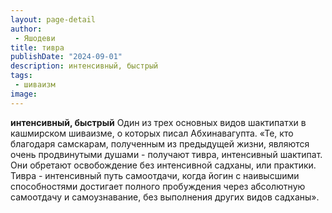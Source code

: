 ```yaml
---
layout: page-detail
author:
 - Яшодеви
title: тивра
publishDate: "2024-09-01"
description: интенсивный, быстрый
tags:
 - шиваизм
image: 
---
```


__интенсивный, быстрый__
Один из трех основных видов шактипатхи в кашмирском шиваизме, о которых писал Абхинавагупта.
	«Те, кто благодаря самскарам, полученным из предыдущей жизни, являются очень продвинутыми душами - получают тивра, интенсивный шактипат. Они обретают освобождение без интенсивной садханы, или практики. Тивра - интенсивный путь самоотдачи, когда йогин с наивысшими способностями достигает полного пробуждения через абсолютную самоотдачу и самоузнавание, без выполнения других видов садханы».

